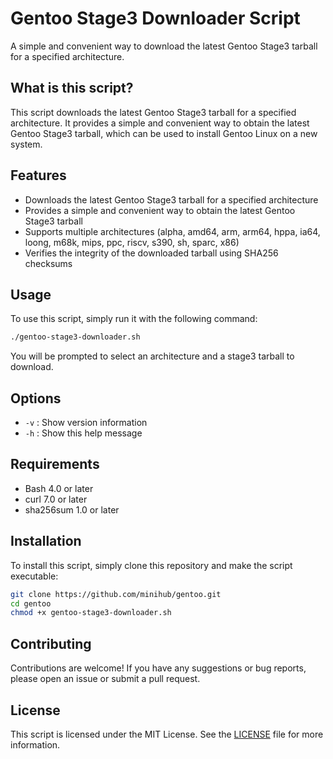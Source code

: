 # Gentoo Stage3 Downloader Script


A simple and convenient way to download the latest Gentoo Stage3 tarball for a specified architecture.

## What is this script?


This script downloads the latest Gentoo Stage3 tarball for a specified architecture. It provides a simple and convenient way to obtain the latest Gentoo Stage3 tarball, which can be used to install Gentoo Linux on a new system.

## Features


* Downloads the latest Gentoo Stage3 tarball for a specified architecture
* Provides a simple and convenient way to obtain the latest Gentoo Stage3 tarball
* Supports multiple architectures (alpha, amd64, arm, arm64, hppa, ia64, loong, m68k, mips, ppc, riscv, s390, sh, sparc, x86)
* Verifies the integrity of the downloaded tarball using SHA256 checksums

## Usage


To use this script, simply run it with the following command:
```bash
./gentoo-stage3-downloader.sh
```
You will be prompted to select an architecture and a stage3 tarball to download.

## Options


* `-v` : Show version information
* `-h` : Show this help message

## Requirements


* Bash 4.0 or later
* curl 7.0 or later
* sha256sum 1.0 or later

## Installation


To install this script, simply clone this repository and make the script executable:
```bash
git clone https://github.com/minihub/gentoo.git
cd gentoo
chmod +x gentoo-stage3-downloader.sh
```
## Contributing


Contributions are welcome! If you have any suggestions or bug reports, please open an issue or submit a pull request.

## License


This script is licensed under the MIT License. See the [LICENSE](https://github.com/minihub/github/blob/main/LICENSE) file for more information.
